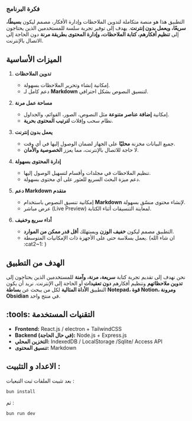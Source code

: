 ### فكرة البرنامج   

التطبيق هذا هو منصة متكاملة لتدوين الملاحظات وإدارة الأفكار، مصمم ليكون **بسيطًا، سريعًا، ويعمل بدون إنترنت**. يهدف إلى توفير تجربة سلسة للمستخدمين الذين يحتاجون إلى **تنظيم أفكارهم، كتابة الملاحظات، وإدارة المحتوى بطريقة مرنة** دون الحاجة إلى الاتصال بالإنترنت.  

##  الميزات الأساسية  

1. **تدوين الملاحظات**   
   - إمكانية إنشاء وتحرير الملاحظات بسهولة.  
   - دعم كامل لـ **Markdown** لتنسيق النصوص بشكل احترافي.  

2. **مساحة عمل مرنة**   
   - إمكانية **إضافة عناصر متنوعة** مثل النصوص، الصور، القوائم، والجداول.  
   - نظام سحب وإفلات **لترتيب المحتوى بحرية**.  

3. **يعمل بدون إنترنت**   
   - جميع البيانات مخزنة **محليًا** على الجهاز لضمان الوصول إليها في أي وقت.  
   - لا حاجة للاتصال بالإنترنت، مما يعزز **الخصوصية والأمان**.  

4. **إدارة المحتوى بسهولة** 
   - تنظيم الملاحظات في مجلدات وأقسام لتسهيل الوصول إليها.  
   - دعم ميزة البحث السريع للعثور على أي محتوى بسهولة.  

5. **دعم Markdown متقدم**   
   - إمكانية تنسيق النصوص باستخدام **Markdown** لإنشاء محتوى منسّق بسهولة.  
   - عرض مباشر (Live Preview) لمعاينة التنسيقات أثناء الكتابة.  

6. **أداء سريع وخفيف**   
   - التطبيق مصمم ليكون **خفيف الوزن** ويستهلك **أقل قدر ممكن من الموارد**.
   - يعمل بسلاسة حتى على الأجهزة ذات الإمكانيات المتوسطة.  (ان شاء الله :cat2~1: ) 

##  الهدف من التطبيق  
نحن نهدف إلى تقديم تجربة كتابة **سريعة، مرنة، وآمنة** للمستخدمين الذين يحتاجون إلى **تدوين ملاحظاتهم** وتنظيم أفكارهم **دون تعقيدات** أو الحاجة إلى الإنترنت. نريد أن يكون التطبيق **الأداة المثالية** لكل من يبحث عن **بساطة Notepad، قوة Notion، ومرونة Obsidian** في منتج واحد.  

## :tools: التقنيات المستخدمة  
- **Frontend:** React.js / electron + TailwindCSS  
- **Backend (في حال الحاجة):** Node.js + Express.js  
- **التخزين المحلي:** IndexedDB / LocalStorage /Sqlite/ Access API  
- **تنسيق المحتوى:** Markdown


## الاعداد و التثبيت : 
بعد تثبيت الملفات ثبت التبعيات : 
```
bun install
```

ثم  : 

```
bun run dev
```
